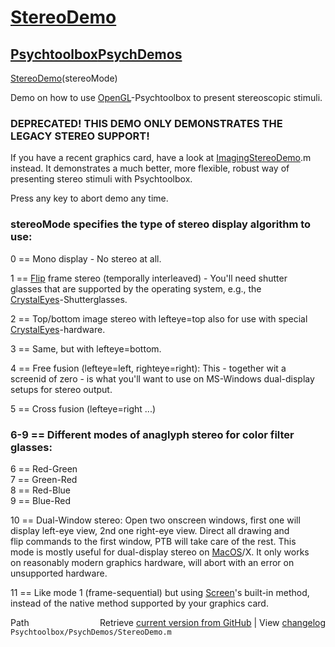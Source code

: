 # [StereoDemo](StereoDemo)
## [Psychtoolbox](Psychtoolbox)[PsychDemos](PsychDemos)

[StereoDemo](StereoDemo)(stereoMode)  
  
Demo on how to use [OpenGL](OpenGL)-Psychtoolbox to present stereoscopic stimuli.  
  
### DEPRECATED! THIS DEMO ONLY DEMONSTRATES THE LEGACY STEREO SUPPORT!  
If you have a recent graphics card, have a look at [ImagingStereoDemo](ImagingStereoDemo).m  
instead. It demonstrates a much better, more flexible, robust way of  
presenting stereo stimuli with Psychtoolbox.  
  
  
Press any key to abort demo any time.  
  
### stereoMode specifies the type of stereo display algorithm to use:  
  
0 == Mono display - No stereo at all.  
  
1 == [Flip](Flip) frame stereo (temporally interleaved) - You'll need shutter  
glasses that are supported by the operating system, e.g., the  
[CrystalEyes](CrystalEyes)-Shutterglasses.  
  
2 == Top/bottom image stereo with lefteye=top also for use with special  
[CrystalEyes](CrystalEyes)-hardware.  
  
3 == Same, but with lefteye=bottom.  
  
4 == Free fusion (lefteye=left, righteye=right): This - together wit a  
screenid of zero - is what you'll want to use on MS-Windows dual-display  
setups for stereo output.  
  
5 == Cross fusion (lefteye=right ...)  
  
### 6-9 == Different modes of anaglyph stereo for color filter glasses:  
  
6 == Red-Green  
7 == Green-Red  
8 == Red-Blue  
9 == Blue-Red  
  
10 == Dual-Window stereo: Open two onscreen windows, first one will  
display left-eye view, 2nd one right-eye view. Direct all drawing and  
flip commands to the first window, PTB will take care of the rest. This  
mode is mostly useful for dual-display stereo on [MacOS](MacOS)/X. It only works  
on reasonably modern graphics hardware, will abort with an error on  
unsupported hardware.  
  
11 == Like mode 1 (frame-sequential) but using [Screen](Screen)'s built-in method,  
instead of the native method supported by your graphics card.  
  




<div class="code_header" style="text-align:right;">
  <span style="float:left;">Path&nbsp;&nbsp;</span> <span class="counter">Retrieve <a href=
  "https://raw.github.com/Psychtoolbox-3/Psychtoolbox-3/beta/Psychtoolbox/PsychDemos/StereoDemo.m">current version from GitHub</a> | View <a href=
  "https://github.com/Psychtoolbox-3/Psychtoolbox-3/commits/beta/Psychtoolbox/PsychDemos/StereoDemo.m">changelog</a></span>
</div>
<div class="code">
  <code>Psychtoolbox/PsychDemos/StereoDemo.m</code>
</div>

